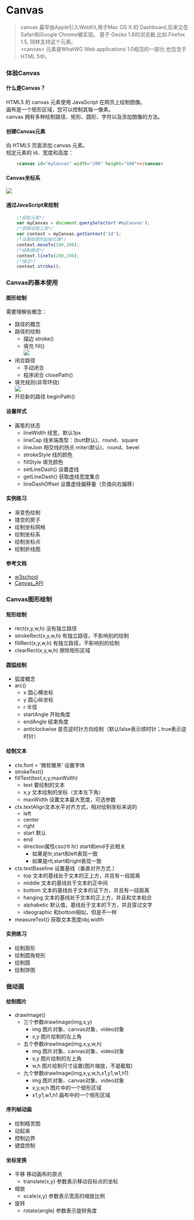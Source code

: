 # 		Canvas
>canvas 最早由Apple引入WebKit,用于Mac OS X 的 Dashboard,后来又在Safari和Google Chrome被实现。 
>基于 Gecko 1.8的浏览器,比如 Firefox 1.5, 同样支持这个元素。  
>&lt;canvas&gt; 元素是WhatWG Web applications 1.0规范的一部分,也包含于HTML 5中。  

### 体验Canvas

#### 什么是Canvas？
HTML5 的 canvas 元素使用 JavaScript 在网页上绘制图像。  
画布是一个矩形区域，您可以控制其每一像素。  
canvas 拥有多种绘制路径、矩形、圆形、字符以及添加图像的方法。

#### 创建Canvas元素 
向 HTML5 页面添加 canvas 元素。  
规定元素的 id、宽度和高度：
```html
    <canvas id="myCanvas" width="200" height="100"></canvas>
```
#### Canvas坐标系
![](images/location.jpg)

#### 通过JavaScript来绘制
```javascript
    /*获取元素*/
    var myCanvas = document.querySelector('#myCanvas');
    /*获取绘图工具*/
    var context = myCanvas.getContext('2d');
    /*设置绘图的起始位置*/
    context.moveTo(100,100);
    /*绘制路径*/
    context.lineTo(200,200);
    /*描边*/
    context.stroke();
```

### Canvas的基本使用

#### 图形绘制
需要理解些概念：  
- 路径的概念
- 路径的绘制
    + 描边 stroke()  
    + 填充 fill()  
      ![](images/path.jpg)  
- 闭合路径
    + 手动闭合
    + 程序闭合 closePath()
- 填充规则(非零环绕)  
  ![](images/zero.jpg)
- 开启新的路径 beginPath()

#### 设置样式
- 画笔的状态
    + lineWidth 线宽，默认1px
    + lineCap 线末端类型：(butt默认)、round、square 
    + lineJoin 相交线的拐点 miter(默认)、round、bevel
    + strokeStyle 线的颜色
    + fillStyle 填充颜色
    + setLineDash() 设置虚线
    + getLineDash() 获取虚线宽度集合
    + lineDashOffset 设置虚线偏移量（负值向右偏移）

#### 实例练习
- 渐变色绘制
- 镂空的房子
- 绘制坐标网格
- 绘制坐标系
- 绘制坐标点
- 绘制折线图

#### 参考文档
- [w3school](http://www.w3school.com.cn/tags/html_ref_canvas.asp)
- [Canvas_API](https://developer.mozilla.org/zh-CN/docs/Web/API/Canvas_API/Tutorial)

### Canvas图形绘制

#### 矩形绘制
- rect(x,y,w,h) 没有独立路径
- strokeRect(x,y,w,h) 有独立路径，不影响别的绘制
- fillRect(x,y,w,h) 有独立路径，不影响别的绘制
- clearRect(x,y,w,h) 擦除矩形区域

#### 圆弧绘制
- 弧度概念
- arc()
    + x 圆心横坐标
    + y 圆心纵坐标
    + r 半径
    + startAngle 开始角度
    + endAngle 结束角度
    + anticlockwise 是否逆时针方向绘制（默认false表示顺时针；true表示逆时针）

#### 绘制文本
- ctx.font = '微软雅黑' 设置字体
- strokeText()
- fillText(text,x,y,maxWidth)
    + text 要绘制的文本
    + x,y 文本绘制的坐标（文本左下角）
    + maxWidth 设置文本最大宽度，可选参数
- ctx.textAlign文本水平对齐方式，相对绘制坐标来说的
    + left
    + center
    + right
    + start 默认
    + end
    + direction属性css(rtl ltr) start和end于此相关
        - 如果是ltr,start和left表现一致
        - 如果是rtl,start和right表现一致
- ctx.textBaseline 设置基线（垂直对齐方式  ）
    + top 文本的基线处于文本的正上方，并且有一段距离
    + middle 文本的基线处于文本的正中间
    + bottom 文本的基线处于文本的证下方，并且有一段距离
    + hanging 文本的基线处于文本的正上方，并且和文本粘合
    + alphabetic 默认值，基线处于文本的下方，并且穿过文字
    + ideographic 和bottom相似，但是不一样
- measureText() 获取文本宽度obj.width

#### 实例练习
- 绘制扇形
- 绘制圆角矩形
- 绘制圆
- 绘制饼图

### 做动画
#### 绘制图片
- drawImage()
    + 三个参数drawImage(img,x,y)
        - img 图片对象、canvas对象、video对象
        - x,y 图片绘制的左上角
    + 五个参数drawImage(img,x,y,w,h)
        - img 图片对象、canvas对象、video对象
        - x,y 图片绘制的左上角
        - w,h 图片绘制尺寸设置(图片缩放，不是截取)
    + 九个参数drawImage(img,x,y,w,h,x1,y1,w1,h1)
        - img 图片对象、canvas对象、video对象
        - x,y,w,h 图片中的一个矩形区域
        - x1,y1,w1,h1 画布中的一个矩形区域

#### 序列帧动画
- 绘制精灵图
- 动起来
- 控制边界
- 键盘控制

#### 坐标变换
- 平移 移动画布的原点
    + translate(x,y) 参数表示移动目标点的坐标
- 缩放
    + scale(x,y) 参数表示宽高的缩放比例
- 旋转
    + rotate(angle) 参数表示旋转角度



​    



